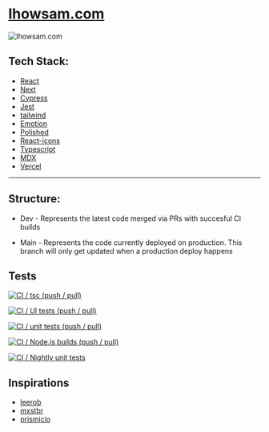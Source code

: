 # [lhowsam.com](https://lhowsam.com)

![lhowsam.com](https://socialify.git.ci/luke-h1/lhowsam.com/image?font=Inter&language=1&owner=1&pattern=Signal&pulls=1&stargazers=1&theme=Dark)


## Tech Stack: 
- [React](https://github.com/facebook/react)
- [Next](https://github.com/vercel/next.js)
- [Cypress](https://cypress.io)
- [Jest](https://jestjs.io/)
- [tailwind](http://tailwindcss.com/)
- [Emotion](https://github.com/emotion-js/emotion)
- [Polished](https://github.com/styled-components/polished)
- [React-icons](https://github.com/react-icons/react-icons)
- [Typescript](https://github.com/Microsoft/TypeScript)
- [MDX](https://github.com/mdx-js/mdx)
- [Vercel](https://vercel.com/)

<hr />

## Structure: 

* Dev - Represents the latest code merged via PRs with succesful CI builds  

* Main - Represents the code currently deployed on production. This branch will only get updated when a production deploy happens


## Tests 

[![CI / tsc (push / pull)](https://github.com/luke-h1/lhowsam.com/actions/workflows/tsc.yml/badge.svg)](https://github.com/luke-h1/lhowsam.com/actions/workflows/tsc.yml)

[![CI / UI tests (push / pull)](https://github.com/luke-h1/lhowsam.com/actions/workflows/ui-tests.yml/badge.svg)](https://github.com/luke-h1/lhowsam.com/actions/workflows/ui-tests.yml)

[![CI / unit tests (push / pull)](https://github.com/luke-h1/lhowsam.com/actions/workflows/unit-test.yml/badge.svg)](https://github.com/luke-h1/lhowsam.com/actions/workflows/unit-test.yml)

[![CI / Node.js builds (push / pull)](https://github.com/luke-h1/lhowsam.com/actions/workflows/nodejs.yml/badge.svg)](https://github.com/luke-h1/lhowsam.com/actions/workflows/nodejs.yml)

[![CI / Nightly unit tests](https://github.com/luke-h1/lhowsam.com/actions/workflows/nightly-tests.yml/badge.svg)](https://github.com/luke-h1/lhowsam.com/actions/workflows/nightly-tests.yml)
## Inspirations

 - [leerob](https://github.com/leerob)
 - [mxstbr](https://github.com/mxstbr/mxstbr.com)
 - [prismicio](https://github.com/prismicio/nextjs-blog)
